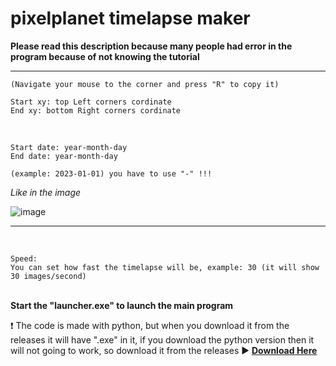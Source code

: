 # pixelplanet timelapse maker

<b> Please read this description because many people had error in the program because of not knowing the tutorial</b>

-----

```
(Navigate your mouse to the corner and press "R" to copy it)

Start xy: top Left corners cordinate
End xy: bottom Right corners cordinate
```
<br>

```
Start date: year-month-day 
End date: year-month-day

(example: 2023-01-01) you have to use "-" !!!
```
<em> Like in the image </em>

![image](https://github.com/Batyoaron/pixelplanet_timelapse_maker/assets/111697446/ca9d393f-ef71-48a3-9c77-030b3edf45d4)

-----

<br>

```
Speed:
You can set how fast the timelapse will be, example: 30 (it will show 30 images/second)
```
<br>
<b> Start the "launcher.exe" to launch the main program </b>

❗ The code is made with python, but when you download it from the releases it will have ".exe" in it, if you download the python version then it will not going to work, so download it from the releases
▶ <a href ="https://github.com/Batyoaron/pixelplanet_timelapse_maker/releases/tag/python">
<strong> Download Here </strong>
